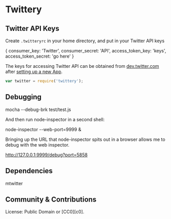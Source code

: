 Twittery
========

<!-- TO DO:
[![Build Status](https://travis-ci.org/dreamind/twittery.png)](https://travis-ci.org/dreamind/mtwittery)
[![NPM version](https://badge.fury.io/js/twittery.png)](http://npmjs.org/package/twittery)
[![Dependency Status](https://gemnasium.com/dreamind/twittery.png)](https://gemnasium.com/dreamind/twittery)
-->

Twitter API Keys
----------------

Create `.twitteryrc` in your home directory, and put in your Twitter API keys

  { consumer_key: 'Twitter',
    consumer_secret: 'API',
    access_token_key: 'keys',
    access_token_secret: 'go here'
  }

The keys for accessing Twitter API can be obtained from
[dev.twitter.com][b1] after [setting up a new App][b2].

[b1]: https://dev.twitter.com
[b2]: https://dev.twitter.com/apps/new

``` javascript
var twitter = require('twittery');
```

Debugging
---------

  mocha --debug-brk test/test.js

And then run node-inspector in a second shell:

  node-inspector --web-port=9999 &

Bringing up the URL that node-inspector spits out in a browser allows me to debug with the web inspector.

  http://127.0.0.1:9999/debug?port=5858


Dependencies
------------

mtwitter


Community & Contributions
-------------------------

License: Public Domain or [CC0][c0].


